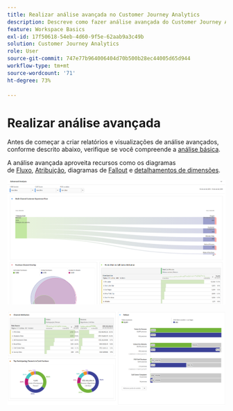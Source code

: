 ```yaml
---
title: Realizar análise avançada no Customer Journey Analytics
description: Descreve como fazer análise avançada do Customer Journey Analytics no Espaço de trabalho.
feature: Workspace Basics
exl-id: 17f50618-54eb-4d60-9f5e-62aab9a3c49b
solution: Customer Journey Analytics
role: User
source-git-commit: 747e77b964006404d70b500b28ec44005d65d944
workflow-type: tm+mt
source-wordcount: '71'
ht-degree: 73%

---
```


# Realizar análise avançada

Antes de começar a criar relatórios e visualizações de análise avançados, conforme descrito abaixo, verifique se você compreende a [análise básica](/help/analysis-workspace/perform-basic-analysis.md).

A análise avançada aproveita recursos como os diagramas de [Fluxo](/help/analysis-workspace/visualizations/c-flow/flow.md), [Atribuição](/help/analysis-workspace/c-panels/attribution.md), diagramas de [Fallout](/help/analysis-workspace/visualizations/fallout/fallout-flow.md) e [detalhamentos de dimensões](/help/components/dimensions/t-breakdown-fa.md).

![Análise avançada mostrada em um diagrama de fluxo.](assets/cja-adv-analysis1.png)

![Vários exemplos de visualização, como o gráfico de rosquinha, de venn e de barras empilhadas.](assets/cja-adv-analysis2.png)
